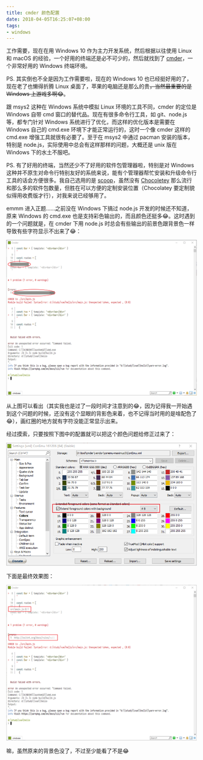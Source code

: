 ```yaml
---
title: cmder 颜色配置
date: 2018-04-05T16:25:07+08:00
tags:
- windows
---
```


工作需要，现在在用 Windows 10 作为主力开发系统，然后根据以往使用 Linux 和 macOS 的经验，一个好用的终端还是必不可少的，然后就找到了 [cmder](http://cmder.net)，一个非常好用的 Windows 终端环境。

PS. 其实倒也不全是因为工作需要啦，现在的 Windows 10 也已经挺好用的了，现在老了也懒得折腾 Linux 桌面了，苹果的电脑还是那么的贵~~，当然最重要的是 Windows 上游戏多啊😂~~。

跟 msys2 这种在 Windows 系统中模拟 Linux 环境的工具不同，cmder 的定位是 Windows 自带 cmd 窗口的替代品。现在有很多命令行工具，如 git、node.js 等，都专门针对 Windows 系统进行了优化，而这样的优化版本是需要在 Windows 自己的 cmd.exe 环境下才能正常运行的，这时一个像 cmder 这样的 cmd.exe 增强工具就很有必要了。至于在 msys2 中通过 pacman 安装的版本，特别是 node.js，实际使用中总会有这样那样的问题，大概还是 unix 版在 Windows 下的水土不服吧。

PS. 有了好用的终端，当然还少不了好用的软件包管理器啦，特别是对 Windows 这种并不原生对命令行特别友好的系统来说，能有个管理器帮忙安装和升级命令行工具的话会方便很多。我自己选用的是 [scoop](http://scoop.sh)，虽然没有 [Chocoletey](https://chocolatey.org) 那么流行和那么多的软件包数量，但胜在可以方便的定制安装位置（Chocolatey 要定制貌似得用收费版才行），对我来说已经够用了。

emmm 进入正题……之前没在 Windows 下搞过 node.js 开发的时候还不知道，原来 Windows 的 cmd.exe 也是支持彩色输出的，而且颜色还挺多😂。这时遇到的一个问题就是，在 cmder 下用 node.js 时总会有些输出的前景色跟背景色一样导致有些字符显示不出来了😂：

![初始的 Tomorrow 配色](/img/2018-04-05/cmder-initial.png#center)

从上图可以看出（其实我也是过了一段时间才注意到的😂，因为记得我一开始遇到这个问题的时候，还没有这个显眼的背影色来着，也不记得当时用的是啥配色了😂），画红圈的地方就有字符没能正常显示出来。

经过摸索，只要按照下图中的配置就可以把这个颜色问题给修正过来了：

![相关的 cmder 配置项](/img/2018-04-05/cmder-settings.png#center)

下面是最终效果图：

![最终效果图](/img/2018-04-05/cmder-final.png#center)

嘛，虽然原来的背景色没了，不过至少能看了不是😂
